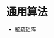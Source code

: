 # 通用算法

* [稀疏矩阵](https://github.com/qinzhengke/zk-note/blob/master/programming/algorithm/general/sparse_matrix.md)